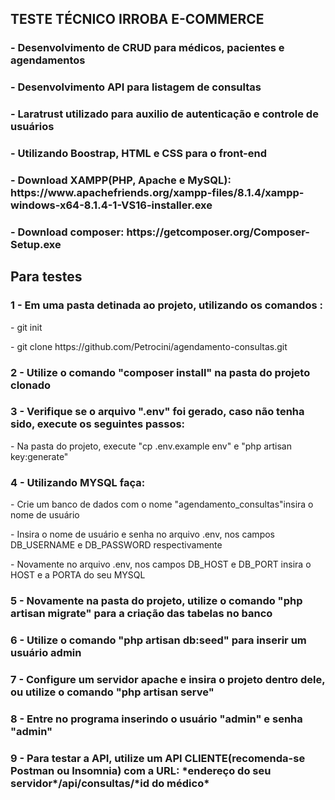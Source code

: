 <h2> TESTE TÉCNICO IRROBA E-COMMERCE </h2>

<h3> - Desenvolvimento de CRUD para médicos, pacientes e agendamentos</h3>
<h3> - Desenvolvimento API para listagem de consultas</h3>
<h3> - Laratrust utilizado para auxilio de autenticação e controle de usuários</h3>
<h3> - Utilizando Boostrap, HTML e CSS para o front-end</h3>

<h3> - Download XAMPP(PHP, Apache e MySQL): https://www.apachefriends.org/xampp-files/8.1.4/xampp-windows-x64-8.1.4-1-VS16-installer.exe</h3>
<h3> - Download composer: https://getcomposer.org/Composer-Setup.exe</h3>

<h2> Para testes</h2>

<h3> 1 - Em uma pasta detinada ao projeto, utilizando os comandos : </h3>
<p> - git init</p>
<p> - git clone https://github.com/Petrocini/agendamento-consultas.git</p>
<h3> 2 - Utilize o comando "composer install" na pasta do projeto clonado</h3>
<h3> 3 - Verifique se o arquivo ".env" foi gerado, caso não tenha sido, execute os seguintes passos: </h3>
<p> - Na pasta do projeto, execute "cp .env.example env" e "php artisan key:generate"</p>
<h3> 4 - Utilizando MYSQL faça: </h3>
<p> - Crie um banco de dados com o nome "agendamento_consultas"insira o nome de usuário</p>
<p> - Insira o nome de usuário e senha no arquivo .env, nos campos DB_USERNAME e DB_PASSWORD respectivamente</p>
<p> - Novamente no arquivo .env, nos campos DB_HOST e DB_PORT insira o HOST e a PORTA do seu MYSQL</p>
<h3> 5 - Novamente na pasta do projeto, utilize o comando "php artisan migrate" para a criação das tabelas no banco</h3>
<h3> 6 - Utilize o comando "php artisan db:seed" para inserir um usuário admin</h3>
<h3> 7 - Configure um servidor apache e insira o projeto dentro dele, ou utilize o comando "php artisan serve"</h3>
<h3> 8 - Entre no programa inserindo o usuário "admin" e senha "admin"</h3>
<h3> 9 - Para testar a API, utilize um API CLIENTE(recomenda-se Postman ou Insomnia) com a URL: *endereço do seu servidor*/api/consultas/*id do médico*</h3>
